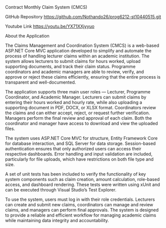 Contract Monthly Claim System (CMCS)

GitHub Repository 
https://github.com/Nothando26/prog6212-st10440515.git

Youtube Link
https://youtu.be/YX71XXjyyuo


About the Application

The Claims Management and Coordination System (CMCS) is a web-based ASP.NET Core MVC application developed to simplify and automate the process of handling lecturer claims within an academic institution. The system allows lecturers to submit claims for hours worked, upload supporting documents, and track their claim status. Programme coordinators and academic managers are able to review, verify, and approve or reject these claims efficiently, ensuring that the entire process is transparent and well-documented.

The application supports three main user roles — Lecturer, Programme Coordinator, and Academic Manager. Lecturers can submit claims by entering their hours worked and hourly rate, while also uploading a supporting document in PDF, DOCX, or XLSX format. Coordinators review the claims and can either accept, reject, or request further verification. Managers perform the final review and approval of each claim. Both the coordinator and manager have access to download and view the uploaded files.

The system uses ASP.NET Core MVC for structure, Entity Framework Core for database interaction, and SQL Server for data storage. Session-based authentication ensures that only authorized users can access their respective dashboards. Error handling and input validation are included, particularly for file uploads, which have restrictions on both file type and size.

A set of unit tests has been included to verify the functionality of key system components such as claim creation, amount calculation, role-based access, and dashboard rendering. These tests were written using xUnit and can be executed through Visual Studio’s Test Explorer.

To use the system, users must log in with their role credentials. Lecturers can create and submit new claims, coordinators can manage and review claims, and managers can perform final approvals. The system is designed to provide a reliable and efficient workflow for managing academic claims while maintaining data integrity and accountability.
